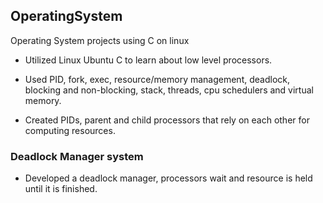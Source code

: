 ## OperatingSystem
Operating System projects using C on linux

- Utilized Linux Ubuntu C to learn about low level processors.

- Used PID, fork, exec, resource/memory management, deadlock, blocking and non-blocking, stack, threads, cpu schedulers and virtual memory.

- Created PIDs, parent and child processors that rely on each other for computing resources.

### Deadlock Manager system

- Developed a deadlock manager, processors wait and resource is held until it is finished.

